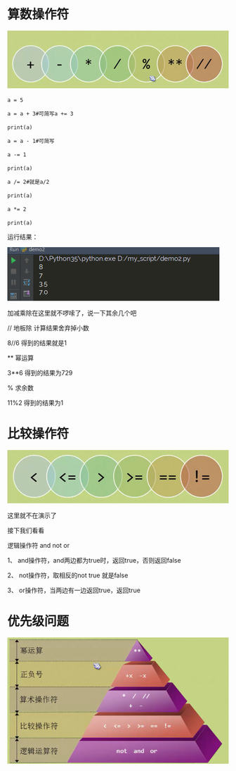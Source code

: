 # 算数操作符

![](/assets/1.png)

`a = 5`

`a = a + 3#可简写a += 3`

`print(a)`

`a = a - 1#可简写`

`a -= 1`

`print(a)`

`a /= 2#就是a/2`

`print(a)`

`a *= 2`

`print(a)`

运行结果：

![](/assets/2.png)

加减乘除在这里就不啰嗦了，说一下其余几个吧

\/\/ 地板除 计算结果舍弃掉小数

8\/\/6 得到的结果就是1

\*\* 幂运算

3\*\*6 得到的结果为729

% 求余数

11%2 得到的结果为1

# 比较操作符

![](/assets/bijiaocaozuof.png)

这里就不在演示了

接下我们看看

逻辑操作符 and not or

1、 and操作符，and两边都为true时，返回true，否则返回false

2、 not操作符，取相反的not true 就是false

3、 or操作符，当两边有一边返回true，返回true

# 优先级问题

![](/assets/whoisbetter.png)

